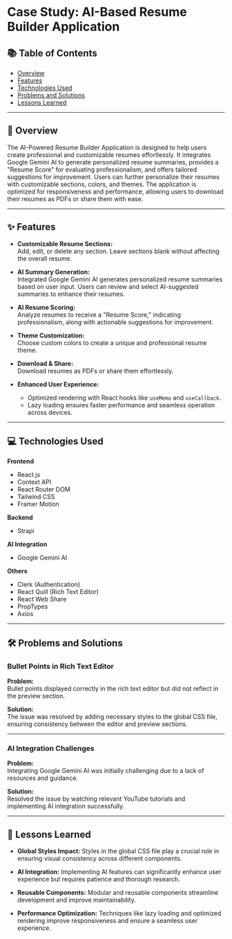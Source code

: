# Case Study: AI-Based Resume Builder Application

## 📚 Table of Contents

- [Overview](#-overview)
- [Features](#-features)
- [Technologies Used](#-technologies-used)
- [Problems and Solutions](#-problems-and-solutions)
- [Lessons Learned](#-lessons-learned)

---

## 📄 Overview

The AI-Powered Resume Builder Application is designed to help users create professional and customizable resumes effortlessly. It integrates Google Gemini AI to generate personalized resume summaries, provides a "Resume Score" for evaluating professionalism, and offers tailored suggestions for improvement. Users can further personalize their resumes with customizable sections, colors, and themes. The application is optimized for responsiveness and performance, allowing users to download their resumes as PDFs or share them with ease.

---

## ✨ Features

- **Customizable Resume Sections:**  
  Add, edit, or delete any section. Leave sections blank without affecting the overall resume.

- **AI Summary Generation:**  
  Integrated Google Gemini AI generates personalized resume summaries based on user input. Users can review and select AI-suggested summaries to enhance their resumes.

- **AI Resume Scoring:**  
  Analyze resumes to receive a "Resume Score," indicating professionalism, along with actionable suggestions for improvement.

- **Theme Customization:**  
  Choose custom colors to create a unique and professional resume theme.

- **Download & Share:**  
  Download resumes as PDFs or share them effortlessly.

- **Enhanced User Experience:**
  - Optimized rendering with React hooks like `useMemo` and `useCallback`.
  - Lazy loading ensures faster performance and seamless operation across devices.

---

## 💻 Technologies Used

**Frontend**

- React.js
- Context API
- React Router DOM
- Tailwind CSS
- Framer Motion

**Backend**

- Strapi

**AI Integration**

- Google Gemini AI

**Others**

- Clerk (Authentication)
- React Quill (Rich Text Editor)
- React Web Share
- PropTypes
- Axios

---

## 🛠 Problems and Solutions

### **Bullet Points in Rich Text Editor**

**Problem:**  
Bullet points displayed correctly in the rich text editor but did not reflect in the preview section.

**Solution:**  
The issue was resolved by adding necessary styles to the global CSS file, ensuring consistency between the editor and preview sections.

---

### **AI Integration Challenges**

**Problem:**  
Integrating Google Gemini AI was initially challenging due to a lack of resources and guidance.

**Solution:**  
Resolved the issue by watching relevant YouTube tutorials and implementing AI integration successfully.

---

## 📖 Lessons Learned

- **Global Styles Impact:** Styles in the global CSS file play a crucial role in ensuring visual consistency across different components.

- **AI Integration:** Implementing AI features can significantly enhance user experience but requires patience and thorough research.

- **Reusable Components:** Modular and reusable components streamline development and improve maintainability.

- **Performance Optimization:** Techniques like lazy loading and optimized rendering improve responsiveness and ensure a seamless user experience.
